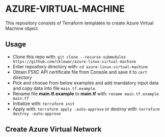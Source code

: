 # AZURE-VIRTUAL-MACHINE

This repository consists of Terraform templates to create Azure Virtual Machine object.

## Usage

- Clone this repo with: `git clone --recurse-submodules https://github.com/cklewar/azure-linux-virtual-machine`
- Enter repository directory with: `cd azure-linux-virtual-machine`
- Obtain F5XC API certificate file from Console and save it to `cert` directory
- Pick and choose from below examples and add mandatory input data and copy data into file `main.tf.example`.
- Rename file __main.tf.example__ to __main.tf__ with: `rename main.tf.example main.tf`
- Initialize with: `terraform init`
- Apply with: `terraform apply -auto-approve` or destroy with: `terraform destroy -auto-approve`

## Create Azure Virtual Network


```hcl

```